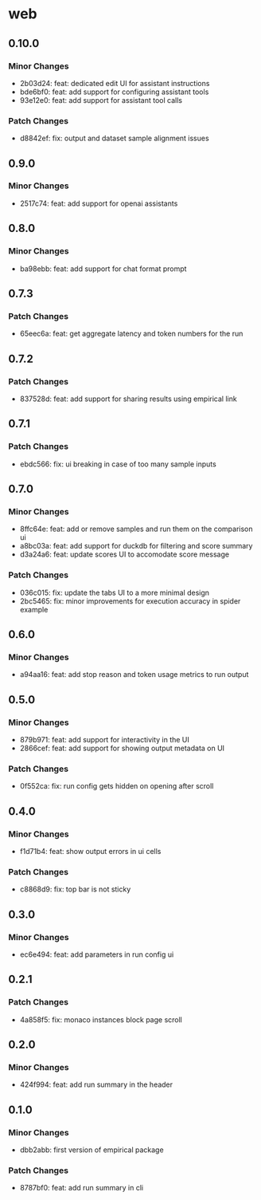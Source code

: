 # web

## 0.10.0

### Minor Changes

- 2b03d24: feat: dedicated edit UI for assistant instructions
- bde6bf0: feat: add support for configuring assistant tools
- 93e12e0: feat: add support for assistant tool calls

### Patch Changes

- d8842ef: fix: output and dataset sample alignment issues

## 0.9.0

### Minor Changes

- 2517c74: feat: add support for openai assistants

## 0.8.0

### Minor Changes

- ba98ebb: feat: add support for chat format prompt

## 0.7.3

### Patch Changes

- 65eec6a: feat: get aggregate latency and token numbers for the run

## 0.7.2

### Patch Changes

- 837528d: feat: add support for sharing results using empirical link

## 0.7.1

### Patch Changes

- ebdc566: fix: ui breaking in case of too many sample inputs

## 0.7.0

### Minor Changes

- 8ffc64e: feat: add or remove samples and run them on the comparison ui
- a8bc03a: feat: add support for duckdb for filtering and score summary
- d3a24a6: feat: update scores UI to accomodate score message

### Patch Changes

- 036c015: fix: update the tabs UI to a more minimal design
- 2bc5465: fix: minor improvements for execution accuracy in spider example

## 0.6.0

### Minor Changes

- a94aa16: feat: add stop reason and token usage metrics to run output

## 0.5.0

### Minor Changes

- 879b971: feat: add support for interactivity in the UI
- 2866cef: feat: add support for showing output metadata on UI

### Patch Changes

- 0f552ca: fix: run config gets hidden on opening after scroll

## 0.4.0

### Minor Changes

- f1d71b4: feat: show output errors in ui cells

### Patch Changes

- c8868d9: fix: top bar is not sticky

## 0.3.0

### Minor Changes

- ec6e494: feat: add parameters in run config ui

## 0.2.1

### Patch Changes

- 4a858f5: fix: monaco instances block page scroll

## 0.2.0

### Minor Changes

- 424f994: feat: add run summary in the header

## 0.1.0

### Minor Changes

- dbb2abb: first version of empirical package

### Patch Changes

- 8787bf0: feat: add run summary in cli
